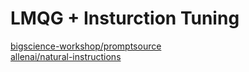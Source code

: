 # LMQG + Insturction Tuning
[bigscience-workshop/promptsource](https://github.com/bigscience-workshop/promptsource)
<br>[allenai/natural-instructions](https://github.com/allenai/natural-instructions)

<br></br>
